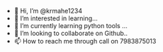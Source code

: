 - 👋 Hi, I’m @krmahe1234
- 👀 I’m interested in  learning...
- 🌱 I’m currently learning python tools ...
- 💞️ I’m looking to collaborate on  Github..
- 📫 How to reach me through call on 7983875013 

<!---
krmahe1234/krmahe1234 is a ✨ special ✨ repository because its `README.md` (this file) appears on your GitHub profile.
You can click the Preview link to take a look at your changes.
--->

